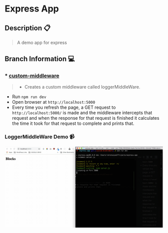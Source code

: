 # Express App

## Description :clipboard:
> A demo app for express

## Branch Information :computer:

### * [custom-middleware](https://github.com/imranhsayed/express-app/tree/custom-middleware) 
> * Creates a custom middleware called loggerMiddleWare.
  *	Run `npm run dev`
  * Open browser at `http://localhost:5000`
  * Every time you refresh the page, a GET request to `http://localhost:5000/` is made 
  and the middleware intercepts that request and when the response for that request is finished
  it calculates the time it took for that request to complete and prints that.  
  
  ### LoggerMiddleWare Demo :video_camera:
  
  ![](loggerMiddleWare.gif)
